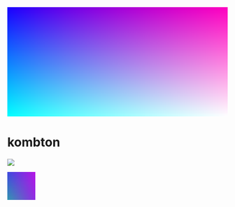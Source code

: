 <div align="center">
<img width="100%" height = "250px" src="https://raw.githubusercontent.com/kombton/kombton/main/banner.png" alt="cover" />
</div>

<h1>kombton</h1> 
<a href = 'https://www.youtube.com/channel/UCTqVPjBUrZq9L5zxBHVmRJA'> <img width = '64px' align= 'center' src="https://raw.githubusercontent.com/rahuldkjain/github-profile-readme-generator/master/src/images/icons/Social/youtube.svg"/></a> 

<a href = 'https://www.youtube.com/channel/UCTqVPjBUrZq9L5zxBHVmRJA'> <img width = '64px' align= 'center' src="https://raw.githubusercontent.com/kombton/kombton/main/icon.png"/></a> 
